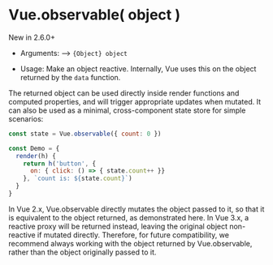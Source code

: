 # Vue.observable( object )

New in 2.6.0+

* Arguments:
-->
    `{Object} object`

* Usage:
Make an object reactive. Internally, Vue uses this on the object returned by the `data` function.

The returned object can be used directly inside render functions and computed properties, and will trigger appropriate updates when mutated. It can also be used as a minimal, cross-component state store for simple scenarios:

```js
const state = Vue.observable({ count: 0 })

const Demo = {
  render(h) {
    return h('button', {
      on: { click: () => { state.count++ }}
    }, `count is: ${state.count}`)
  }
}
```

In Vue 2.x, Vue.observable directly mutates the object passed to it, so that it is equivalent to the object returned, as demonstrated here. In Vue 3.x, a reactive proxy will be returned instead, leaving the original object non-reactive if mutated directly. Therefore, for future compatibility, we recommend always working with the object returned by Vue.observable, rather than the object originally passed to it.

